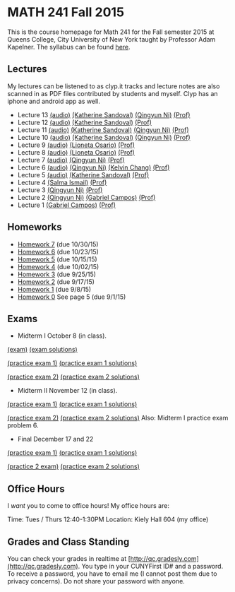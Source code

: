 # MATH 241 Fall 2015

This is the course homepage for Math 241 for the Fall semester 2015 at Queens College, City University of New York taught by Professor Adam Kapelner. The syllabus can be found [here](https://raw.githubusercontent.com/kapelner/QC_Math_241_Fall_2015/master/syllabus/syllabus.pdf).

## Lectures

My lectures can be listened to as clyp.it tracks and lecture notes are also scanned in as PDF files contributed by students and myself. Clyp has an iphone and android app as well.

* Lecture 13 [(audio)](https://clyp.it/wb4m51rq) [(Katherine Sandoval)](https://github.com/kapelner/QC_Math_241_Fall_2015/blob/master/lectures/lec13ks.pdf) [(Qingyun Ni)](https://github.com/kapelner/QC_Math_241_Fall_2015/blob/master/lectures/lec13qn.pdf) [(Prof)](https://github.com/kapelner/QC_Math_241_Fall_2015/blob/master/lectures/lec13kap.pdf)
* Lecture 12 [(audio)](https://clyp.it/nbz0vkwy) [(Katherine Sandoval)](https://github.com/kapelner/QC_Math_241_Fall_2015/blob/master/lectures/lec12ks.pdf)  [(Prof)](https://github.com/kapelner/QC_Math_241_Fall_2015/blob/master/lectures/lec12kap.pdf)
* Lecture 11 [(audio)](https://clyp.it/0b1wp4to) [(Katherine Sandoval)](https://github.com/kapelner/QC_Math_241_Fall_2015/blob/master/lectures/lec11ks.pdf) [(Qingyun Ni)](https://github.com/kapelner/QC_Math_241_Fall_2015/blob/master/lectures/lec11qn.pdf) [(Prof)](https://github.com/kapelner/QC_Math_241_Fall_2015/blob/master/lectures/lec11kap.pdf)
* Lecture 10 [(audio)](https://clyp.it/tye43ctr) [(Katherine Sandoval)](https://github.com/kapelner/QC_Math_241_Fall_2015/blob/master/lectures/lec10ks.pdf) [(Qingyun Ni)](https://github.com/kapelner/QC_Math_241_Fall_2015/blob/master/lectures/lec10qn.pdf) [(Prof)](https://github.com/kapelner/QC_Math_241_Fall_2015/blob/master/lectures/lec10kap.pdf) 
* Lecture 9 [(audio)](https://clyp.it/ngnr5glv) [(Lioneta Osario)](https://github.com/kapelner/QC_Math_241_Fall_2015/blob/master/lectures/lec09lo.pdf) [(Prof)](https://github.com/kapelner/QC_Math_241_Fall_2015/blob/master/lectures/lec09kap.pdf) 
* Lecture 8 [(audio)](https://clyp.it/wwcvaoa0) [(Lioneta Osario)](https://github.com/kapelner/QC_Math_241_Fall_2015/blob/master/lectures/lec08lo.pdf) [(Prof)](https://github.com/kapelner/QC_Math_241_Fall_2015/blob/master/lectures/lec08kap.pdf)
* Lecture 7 [(audio)](https://clyp.it/lwujc2kg) [(Qingyun Ni)](https://github.com/kapelner/QC_Math_241_Fall_2015/blob/master/lectures/lec07qn.pdf) [(Prof)](https://github.com/kapelner/QC_Math_241_Fall_2015/blob/master/lectures/lec07kap.pdf)
* Lecture 6 [(audio)](https://clyp.it/ikhse5o0) [(Qingyun Ni)](https://github.com/kapelner/QC_Math_241_Fall_2015/blob/master/lectures/lec06qn.pdf) [(Kelvin Chang)](https://github.com/kapelner/QC_Math_241_Fall_2015/blob/master/lectures/lec06kc.pdf) [(Prof)](https://github.com/kapelner/QC_Math_241_Fall_2015/blob/master/lectures/lec06kap.pdf)
* Lecture 5 [(audio)](https://clyp.it/g3ragjsg) [(Katherine Sandoval)](https://github.com/kapelner/QC_Math_241_Fall_2015/blob/master/lectures/lec05ks.pdf) [(Prof)](https://github.com/kapelner/QC_Math_241_Fall_2015/blob/master/lectures/lec05kap.pdf)
* Lecture 4 [(Salma Ismail)](https://github.com/kapelner/QC_Math_241_Fall_2015/blob/master/lectures/lec04si.pdf) [(Prof)](https://github.com/kapelner/QC_Math_241_Fall_2015/blob/master/lectures/lec04kap.pdf)
* Lecture 3 [(Qingyun Ni)](https://github.com/kapelner/QC_Math_241_Fall_2015/blob/master/lectures/lec03qn.pdf) [(Prof)](https://github.com/kapelner/QC_Math_241_Fall_2015/blob/master/lectures/lec03kap.pdf)
* Lecture 2 [(Qingyun Ni)](https://github.com/kapelner/QC_Math_241_Fall_2015/blob/master/lectures/lec02qn.pdf) [(Gabriel Campos)](https://github.com/kapelner/QC_Math_241_Fall_2015/blob/master/lectures/lec02gc.pdf)   [(Prof)](https://github.com/kapelner/QC_Math_241_Fall_2015/blob/master/lectures/lec02kap.pdf)
* Lecture 1 [(Gabriel Campos)](https://github.com/kapelner/QC_Math_241_Fall_2015/blob/master/lectures/lec01gc.pdf)  [(Prof)](https://github.com/kapelner/QC_Math_241_Fall_2015/blob/master/lectures/lec01kap.pdf)

## Homeworks

<!--
* [Homework 11](https://github.com/kapelner/QC_Math_241_Fall_2015/blob/master/homeworks/hw11/hw11.pdf?raw=true) (due 5/07/15)
* [Homework 10](https://github.com/kapelner/QC_Math_241_Fall_2015/blob/master/homeworks/hw10/hw10.pdf?raw=true) (due 5/05/15)
* [Homework 9](https://github.com/kapelner/QC_Math_241_Fall_2015/blob/master/homeworks/hw09/hw09.pdf?raw=true) (due 4/28/15)
* [Homework 8](https://github.com/kapelner/QC_Math_241_Fall_2015/blob/master/homeworks/hw08/hw08.pdf?raw=true) (due 4/14/15)-->
* [Homework 7](https://github.com/kapelner/QC_Math_241_Fall_2015/blob/master/homeworks/hw07/hw07.pdf?raw=true) (due 10/30/15)
* [Homework 6](https://github.com/kapelner/QC_Math_241_Fall_2015/blob/master/homeworks/hw06/hw06.pdf?raw=true) (due 10/23/15)
* [Homework 5](https://github.com/kapelner/QC_Math_241_Fall_2015/blob/master/homeworks/hw05/hw05.pdf?raw=true) (due 10/15/15)
* [Homework 4](https://github.com/kapelner/QC_Math_241_Fall_2015/blob/master/homeworks/hw04/hw04.pdf?raw=true) (due 10/02/15)
* [Homework 3](https://github.com/kapelner/QC_Math_241_Fall_2015/blob/master/homeworks/hw03/hw03.pdf?raw=true) (due 9/25/15)
* [Homework 2](https://github.com/kapelner/QC_Math_241_Fall_2015/blob/master/homeworks/hw02/hw02.pdf?raw=true) (due 9/17/15)
* [Homework 1](https://github.com/kapelner/QC_Math_241_Fall_2015/blob/master/homeworks/hw01/hw01.pdf?raw=true) (due 9/8/15)
* [Homework 0](https://github.com/kapelner/QC_Math_241_Fall_2015/blob/master/syllabus/syllabus.pdf?raw=true) See page 5 (due 9/1/15)

## Exams

* Midterm I October 8 (in class). 

[(exam)](https://github.com/kapelner/QC_Math_241_Fall_2015/blob/master/exams/midterm1/midterm1.pdf?raw=true) [(exam solutions)](https://github.com/kapelner/QC_Math_241_Fall_2015/blob/master/exams/midterm1/midterm1_solutions.pdf?raw=true) 

[(practice exam 1)](https://github.com/kapelner/QC_Math_241_Spring_2015/blob/master/exams/midterm1/midterm1.pdf?raw=true) [(practice exam 1 solutions)](https://github.com/kapelner/QC_Math_241_Spring_2015/blob/master/exams/midterm1/midterm1_solutions.pdf?raw=true) 

[(practice exam 2)](https://github.com/kapelner/QC_Math_241_Fall_2014_15/blob/master/exams/midterm1/midterm1.pdf?raw=true) [(practice exam 2 solutions)](https://github.com/kapelner/QC_Math_241_Fall_2014_15/blob/master/exams/midterm1/midterm1_solutions.pdf?raw=true)

* Midterm II November 12 (in class). 

[(practice exam 1)](https://github.com/kapelner/QC_Math_241_Spring_2015/blob/master/exams/midterm2/midterm2.pdf?raw=true) [(practice exam 1 solutions)](https://github.com/kapelner/QC_Math_241_Spring_2015/blob/master/exams/midterm2/midterm2_solutions.pdf?raw=true) 

[(practice exam 2)](https://github.com/kapelner/QC_Math_241_Fall_2014_15/blob/master/exams/midterm2/midterm2.pdf?raw=true) [(practice exam 2 solutions)](https://github.com/kapelner/QC_Math_241_Fall_2014_15/blob/master/exams/midterm2/midterm2_solutions.pdf?raw=true) Also: Midterm I practice exam problem 6.

* Final December 17 and 22  

[(practice exam 1)](https://github.com/kapelner/QC_Math_241_Spring_2015/blob/master/exams/final/final.pdf?raw=true) [(practice exam 1 solutions)](https://github.com/kapelner/QC_Math_241_Spring_2015/blob/master/exams/final/final_solutions.pdf?raw=true) 

[(practice 2 exam)](https://github.com/kapelner/QC_Math_241_Fall_2014_15/blob/master/exams/final/final.pdf?raw=true) 
[(practice exam 2 solutions)](https://github.com/kapelner/QC_Math_241_Fall_2014_15/blob/master/exams/final/final_solutions.pdf?raw=true)

## Office Hours

I *want* you to come to office hours! My office hours are:

Time: Tues / Thurs 12:40-1:30PM
Location: Kiely Hall 604 (my office)

## Grades and Class Standing

You can check your grades in realtime at [http://qc.gradesly.com](http://qc.gradesly.com). You type in your CUNYFirst ID# and a password. To receive a password, you have to email me (I cannot post them due to privacy concerns). Do not share your password with anyone.
